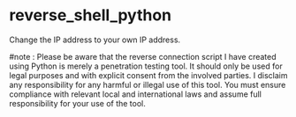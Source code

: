 # reverse_shell_python
Change the IP address to your own IP address.

#note :
Please be aware that the reverse connection script I have created using Python is merely a penetration testing tool. It should only be used for legal purposes and with explicit consent from the involved parties. I disclaim any responsibility for any harmful or illegal use of this tool. You must ensure compliance with relevant local and international laws and assume full responsibility for your use of the tool.
